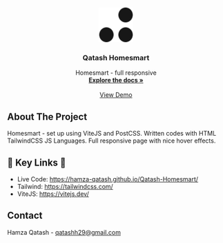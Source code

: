 <!-- PROJECT LOGO -->
<br />
<div align="center">
  <a target="_blank" href="https://github.com/Hamza-Qatash/Qatash-Homesmart">
    <img src="./assets/logomark.svg" alt="Logo" width="80" height="80">
  </a>

  <h3 align="center">Qatash Homesmart</h3>

  <p align="center">
    Homesmart - full responsive
    <br />
    <a href="https://github.com/Hamza-Qatash/Qatash-Homesmart"><strong>Explore the docs »</strong></a>
    <br />
    <br />
    <a href="https://hamza-qatash.github.io/Qatash-Homesmart/">View Demo</a>
  </p>
</div>

<!-- ABOUT THE PROJECT -->
## About The Project

Homesmart - set up using ViteJS and PostCSS.
Written codes with HTML TailwindCSS JS Languages.
Full responsive page with nice hover effects.

## 🔗  Key Links 🔗
- Live Code: https://hamza-qatash.github.io/Qatash-Homesmart/
- Tailwind: https://tailwindcss.com/
- ViteJS: https://vitejs.dev/

<!-- CONTACT -->
## Contact

Hamza Qatash - qatashh29@gmail.com